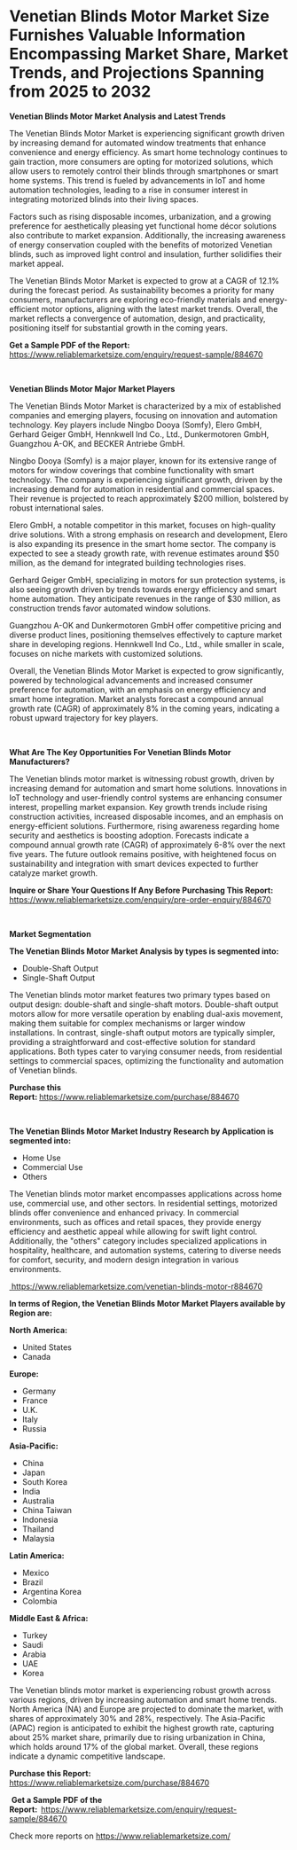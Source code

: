 <p><h1>Venetian Blinds Motor Market Size Furnishes Valuable Information Encompassing Market Share, Market Trends, and Projections Spanning from 2025 to 2032</h1></p><p><strong>Venetian Blinds Motor Market Analysis and Latest Trends</strong></p>
<p><p>The Venetian Blinds Motor Market is experiencing significant growth driven by increasing demand for automated window treatments that enhance convenience and energy efficiency. As smart home technology continues to gain traction, more consumers are opting for motorized solutions, which allow users to remotely control their blinds through smartphones or smart home systems. This trend is fueled by advancements in IoT and home automation technologies, leading to a rise in consumer interest in integrating motorized blinds into their living spaces.</p><p>Factors such as rising disposable incomes, urbanization, and a growing preference for aesthetically pleasing yet functional home décor solutions also contribute to market expansion. Additionally, the increasing awareness of energy conservation coupled with the benefits of motorized Venetian blinds, such as improved light control and insulation, further solidifies their market appeal.</p><p>The Venetian Blinds Motor Market is expected to grow at a CAGR of 12.1% during the forecast period. As sustainability becomes a priority for many consumers, manufacturers are exploring eco-friendly materials and energy-efficient motor options, aligning with the latest market trends. Overall, the market reflects a convergence of automation, design, and practicality, positioning itself for substantial growth in the coming years.</p></p>
<p><strong>Get a Sample PDF of the Report:&nbsp;</strong> <a href="https://www.reliablemarketsize.com/enquiry/request-sample/884670?utm_campaign=2192&utm_medium=2&utm_source=Github&utm_content=ia&utm_term=16022025&utm_id=venetian-blinds-motor">https://www.reliablemarketsize.com/enquiry/request-sample/884670</a></p>
<p>&nbsp;</p>
<p><strong>Venetian Blinds Motor Major Market Players</strong></p>
<p><p>The Venetian Blinds Motor Market is characterized by a mix of established companies and emerging players, focusing on innovation and automation technology. Key players include Ningbo Dooya (Somfy), Elero GmbH, Gerhard Geiger GmbH, Hennkwell Ind Co., Ltd., Dunkermotoren GmbH, Guangzhou A-OK, and BECKER Antriebe GmbH.</p><p>Ningbo Dooya (Somfy) is a major player, known for its extensive range of motors for window coverings that combine functionality with smart technology. The company is experiencing significant growth, driven by the increasing demand for automation in residential and commercial spaces. Their revenue is projected to reach approximately $200 million, bolstered by robust international sales.</p><p>Elero GmbH, a notable competitor in this market, focuses on high-quality drive solutions. With a strong emphasis on research and development, Elero is also expanding its presence in the smart home sector. The company is expected to see a steady growth rate, with revenue estimates around $50 million, as the demand for integrated building technologies rises.</p><p>Gerhard Geiger GmbH, specializing in motors for sun protection systems, is also seeing growth driven by trends towards energy efficiency and smart home automation. They anticipate revenues in the range of $30 million, as construction trends favor automated window solutions.</p><p>Guangzhou A-OK and Dunkermotoren GmbH offer competitive pricing and diverse product lines, positioning themselves effectively to capture market share in developing regions. Hennkwell Ind Co., Ltd., while smaller in scale, focuses on niche markets with customized solutions.</p><p>Overall, the Venetian Blinds Motor Market is expected to grow significantly, powered by technological advancements and increased consumer preference for automation, with an emphasis on energy efficiency and smart home integration. Market analysts forecast a compound annual growth rate (CAGR) of approximately 8% in the coming years, indicating a robust upward trajectory for key players.</p></p>
<p>&nbsp;</p>
<p><strong>What Are The Key Opportunities For Venetian Blinds Motor Manufacturers?</strong></p>
<p><p>The Venetian blinds motor market is witnessing robust growth, driven by increasing demand for automation and smart home solutions. Innovations in IoT technology and user-friendly control systems are enhancing consumer interest, propelling market expansion. Key growth trends include rising construction activities, increased disposable incomes, and an emphasis on energy-efficient solutions. Furthermore, rising awareness regarding home security and aesthetics is boosting adoption. Forecasts indicate a compound annual growth rate (CAGR) of approximately 6-8% over the next five years. The future outlook remains positive, with heightened focus on sustainability and integration with smart devices expected to further catalyze market growth.</p></p>
<p><strong>Inquire or Share Your Questions If Any Before Purchasing This Report:</strong> <a href="https://www.reliablemarketsize.com/enquiry/pre-order-enquiry/884670?utm_campaign=2192&utm_medium=2&utm_source=Github&utm_content=ia&utm_term=16022025&utm_id=venetian-blinds-motor">https://www.reliablemarketsize.com/enquiry/pre-order-enquiry/884670</a></p>
<p>&nbsp;</p>
<p><strong>Market Segmentation</strong></p>
<p><strong>The Venetian Blinds Motor Market Analysis by types is segmented into:</strong></p>
<p><ul><li>Double-Shaft Output</li><li>Single-Shaft Output</li></ul></p>
<p><p>The Venetian blinds motor market features two primary types based on output design: double-shaft and single-shaft motors. Double-shaft output motors allow for more versatile operation by enabling dual-axis movement, making them suitable for complex mechanisms or larger window installations. In contrast, single-shaft output motors are typically simpler, providing a straightforward and cost-effective solution for standard applications. Both types cater to varying consumer needs, from residential settings to commercial spaces, optimizing the functionality and automation of Venetian blinds.</p></p>
<p><strong>Purchase this Report:&nbsp;</strong><a href="https://www.reliablemarketsize.com/purchase/884670?utm_campaign=2192&utm_medium=2&utm_source=Github&utm_content=ia&utm_term=16022025&utm_id=venetian-blinds-motor">https://www.reliablemarketsize.com/purchase/884670</a></p>
<p>&nbsp;</p>
<p><strong>The Venetian Blinds Motor Market Industry Research by Application is segmented into:</strong></p>
<p><ul><li>Home Use</li><li>Commercial Use</li><li>Others</li></ul></p>
<p><p>The Venetian blinds motor market encompasses applications across home use, commercial use, and other sectors. In residential settings, motorized blinds offer convenience and enhanced privacy. In commercial environments, such as offices and retail spaces, they provide energy efficiency and aesthetic appeal while allowing for swift light control. Additionally, the "others" category includes specialized applications in hospitality, healthcare, and automation systems, catering to diverse needs for comfort, security, and modern design integration in various environments.</p></p>
<p><a href="https://www.reliablemarketsize.com/venetian-blinds-motor-r884670?utm_campaign=2192&utm_medium=2&utm_source=Github&utm_content=ia&utm_term=16022025&utm_id=venetian-blinds-motor">&nbsp;https://www.reliablemarketsize.com/venetian-blinds-motor-r884670</a></p>
<p><strong>In terms of Region, the Venetian Blinds Motor Market Players available by Region are:</strong></p>
<p>
    <p> <strong> North America: </strong>
        <ul>
            <li>United States</li>
            <li>Canada</li>
        </ul>
        </p> 
    <p> <strong> Europe: </strong>
        <ul>
            <li>Germany</li>
            <li>France</li>
            <li>U.K.</li>
            <li>Italy</li>
            <li>Russia</li>
        </ul>
        </p> 
    <p> <strong> Asia-Pacific: </strong>
        <ul>
            <li>China</li>
            <li>Japan</li>
            <li>South Korea</li>
            <li>India</li>
            <li>Australia</li>
            <li>China Taiwan</li>
            <li>Indonesia</li>
            <li>Thailand</li>
            <li>Malaysia</li>
        </ul>
        </p> 
    <p> <strong> Latin America: </strong>
        <ul>
            <li>Mexico</li>
            <li>Brazil</li>
            <li>Argentina Korea</li>
            <li>Colombia</li>
        </ul>
        </p> 
    <p> <strong> Middle East & Africa: </strong>
        <ul>
            <li>Turkey</li>
            <li>Saudi</li>
            <li>Arabia</li>
            <li>UAE</li>
            <li>Korea</li>
        </ul>
    </p>
    </p>
<p><p>The Venetian blinds motor market is experiencing robust growth across various regions, driven by increasing automation and smart home trends. North America (NA) and Europe are projected to dominate the market, with shares of approximately 30% and 28%, respectively. The Asia-Pacific (APAC) region is anticipated to exhibit the highest growth rate, capturing about 25% market share, primarily due to rising urbanization in China, which holds around 17% of the global market. Overall, these regions indicate a dynamic competitive landscape.</p></p>
<p><strong>Purchase this Report: </strong><a href="https://www.reliablemarketsize.com/purchase/884670?utm_campaign=2192&utm_medium=2&utm_source=Github&utm_content=ia&utm_term=16022025&utm_id=venetian-blinds-motor">https://www.reliablemarketsize.com/purchase/884670</a></p>
<p>&nbsp;<strong>Get a Sample PDF of the Report:&nbsp;&nbsp;</strong><a href="https://www.reliablemarketsize.com/enquiry/request-sample/884670?utm_campaign=2192&utm_medium=2&utm_source=Github&utm_content=ia&utm_term=16022025&utm_id=venetian-blinds-motor">https://www.reliablemarketsize.com/enquiry/request-sample/884670</a></p>
<p><strong></strong></p>
<p>Check more reports on <a href="https://www.reliablemarketsize.com/?utm_campaign=2192&utm_medium=2&utm_source=Github&utm_content=ia&utm_term=16022025&utm_id=venetian-blinds-motor">https://www.reliablemarketsize.com/</a></p>
